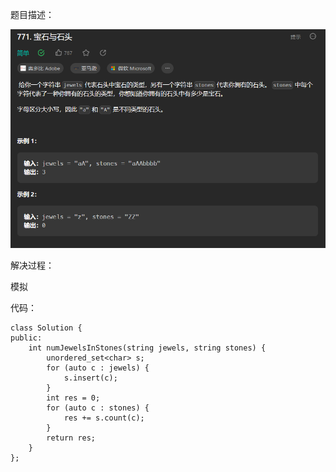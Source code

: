 题目描述：

![image](/basical/simulation/image/image12.png)

解决过程：

模拟

代码：

```
class Solution {
public:
    int numJewelsInStones(string jewels, string stones) {
        unordered_set<char> s;
        for (auto c : jewels) {
            s.insert(c);
        }
        int res = 0;
        for (auto c : stones) {
            res += s.count(c);
        }
        return res;
    }
};
```